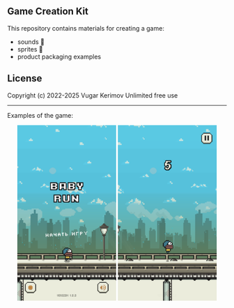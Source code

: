 ## Game Creation Kit

This repository contains materials for creating a game: 
- sounds 🎵
- sprites 💾
- product packaging examples 

## License

Copyright (c) 2022-2025 Vugar Kerimov
Unlimited free use

-----

Examples of the game:

<div align="center" width="100%">
    <img width="45%" src="/materials/screenshots/1.png" />
    <img width="45%" src="/materials/screenshots/2.png" />
</div>
